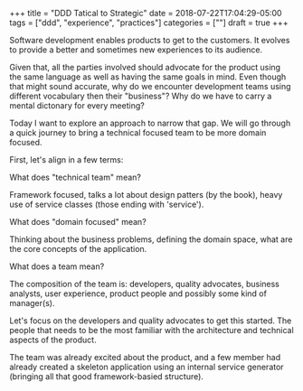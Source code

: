 +++
title = "DDD Tatical to Strategic"
date = 2018-07-22T17:04:29-05:00
tags = ["ddd", "experience", "practices"]
categories = [""]
draft = true
+++

Software development enables products to get to the customers. It evolves to
provide a better and sometimes new experiences to its audience.

Given that, all the parties involved should advocate for the product using the
same language as well as having the same goals in mind. Even though that might
sound accurate, why do we encounter development teams using different vocabulary
then their "business"? Why do we have to carry a mental dictonary for every
meeting?

Today I want to explore an approach to narrow that gap. We will go through a
quick journey to bring a technical focused team to be more domain focused.

First, let's align in a few terms:

What does "technical team" mean?

Framework focused, talks a lot about design patters (by the book), heavy use of
service classes (those ending with 'service').

What does "domain focused" mean?

Thinking about the business problems, defining the domain space, what are the
core concepts of the application.

What does a team mean?

The composition of the team is: developers, quality advocates, business
analysts, user experience, product people and possibly some kind of manager(s).

Let's focus on the developers and quality advocates to get this started. The
people that needs to be the most familiar with the architecture and technical
aspects of the product.

The team was already excited about the product, and a few member had already
created a skeleton application using an internal service generator (bringing all
that good framework-basied structure).

